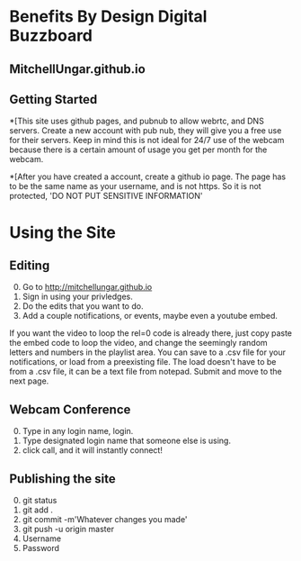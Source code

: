 # Benefits By Design Digital Buzzboard
MitchellUngar.github.io
-----------------------
Getting Started
---------------
*[This site uses github pages, and pubnub to allow webrtc, and DNS servers. 
  Create a new account with pub nub, they will give you a free use for their servers.
  Keep in mind this is not ideal for 24/7 use of the webcam because there is a certain amount of usage 
  you get per month for the webcam.

*[After you have created a account, create a github io page. The page has to be the same
  name as your username, and is not https. So it is not protected, 'DO NOT PUT SENSITIVE INFORMATION'

# Using the Site

Editing
-------
0. Go to http://mitchellungar.github.io
0. Sign in using your privledges.
0. Do the edits that you want to do.
0. Add a couple notifications, or events, maybe even a youtube embed.

If you want the video to loop the rel=0 code is already there, just 
copy paste the embed code to loop the video, and change the seemingly
random letters and numbers in the playlist area. 
You can save to a .csv file for your notifications, or load from a 
preexisting file. The load doesn't have to be from a .csv file, it can
be a text file from notepad. 
Submit and move to the next page. 

Webcam Conference
-----------------
0. Type in any login name, login.
0. Type designated login name that someone else is using.
0. click call, and it will instantly connect!

Publishing the site
-------------------
0. git status
0. git add .
0. git commit -m'Whatever changes you made'
0. git push -u origin master
0. Username
0. Password 

